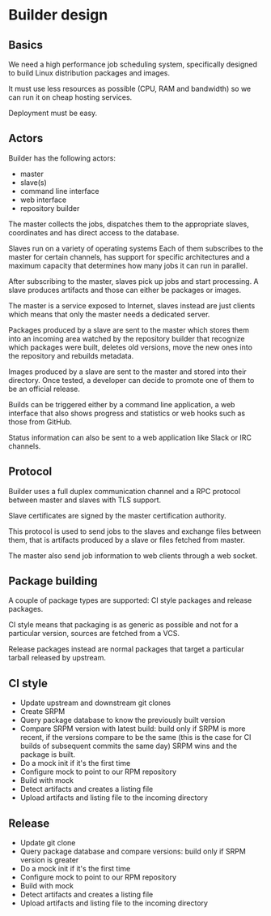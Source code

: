 # Builder design

## Basics

We need a high performance job scheduling system, specifically designed
to build Linux distribution packages and images.

It must use less resources as possible (CPU, RAM and bandwidth) so we
can run it on cheap hosting services.

Deployment must be easy.

## Actors

Builder has the following actors:

* master
* slave(s)
* command line interface
* web interface
* repository builder

The master collects the jobs, dispatches them to the appropriate slaves,
coordinates and has direct access to the database.

Slaves run on a variety of operating systems
Each of them subscribes to the master for certain channels, has support
for specific architectures and a maximum capacity that determines how
many jobs it can run in parallel.

After subscribing to the master, slaves pick up jobs and start processing.
A slave produces artifacts and those can either be packages or images.

The master is a service exposed to Internet, slaves instead are just
clients which means that only the master needs a dedicated server.

Packages produced by a slave are sent to the master which stores them
into an incoming area watched by the repository builder that recognize
which packages were built, deletes old versions, move the new ones
into the repository and rebuilds metadata.

Images produced by a slave are sent to the master and stored into
their directory. Once tested, a developer can decide to promote
one of them to be an official release.

Builds can be triggered either by a command line application, a web
interface that also shows progress and statistics or web hooks such
as those from GitHub.

Status information can also be sent to a web application like Slack or
IRC channels.

## Protocol

Builder uses a full duplex communication channel and a RPC protocol
between master and slaves with TLS support.

Slave certificates are signed by the master certification authority.

This protocol is used to send jobs to the slaves and exchange files
between them, that is artifacts produced by a slave or files fetched
from master.

The master also send job information to web clients through a web
socket.

## Package building

A couple of package types are supported: CI style packages and release
packages.

CI style means that packaging is as generic as possible and not for
a particular version, sources are fetched from a VCS.

Release packages instead are normal packages that target a particular
tarball released by upstream.

## CI style

* Update upstream and downstream git clones
* Create SRPM
* Query package database to know the previously built version
* Compare SRPM version with latest build: build only if SRPM is
  more recent, if the versions compare to be the same (this is the
  case for CI builds of subsequent commits the same day) SRPM wins
  and the package is built.
* Do a mock init if it's the first time
* Configure mock to point to our RPM repository
* Build with mock
* Detect artifacts and creates a listing file
* Upload artifacts and listing file to the incoming directory

## Release

* Update git clone
* Query package database and compare versions: build only if SRPM
  version is greater
* Do a mock init if it's the first time
* Configure mock to point to our RPM repository
* Build with mock
* Detect artifacts and creates a listing file
* Upload artifacts and listing file to the incoming directory

